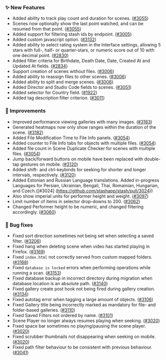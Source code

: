 ### ✨ New Features
* Added ability to track play count and duration for scenes. ([#3055](https://github.com/stashapp/stash/pull/3055))
* Scenes now optionally show the last point watched, and can be resumed from that point. ([#3055](https://github.com/stashapp/stash/pull/3055))
* Added support for filtering stash ids by endpoint. ([#3005](https://github.com/stashapp/stash/pull/3005))
* Added custom javascript option. ([#3132](https://github.com/stashapp/stash/pull/3132))
* Added ability to select rating system in the Interface settings, allowing 5 stars with full-, half- or quarter-stars, or numeric score out of 10 with one decimal point. ([#2830](https://github.com/stashapp/stash/pull/2830))
* Added filter criteria for Birthdate, Death Date, Date, Created At and Updated At fields. ([#2834](https://github.com/stashapp/stash/pull/2834))
* Support creation of scenes without files. ([#3006](https://github.com/stashapp/stash/pull/3006))
* Added ability to reassign files to other scenes. ([#3006](https://github.com/stashapp/stash/pull/3006))
* Added ability to split and merge scenes. ([#3006](https://github.com/stashapp/stash/pull/3006))
* Added Director and Studio Code fields to scenes. ([#3051](https://github.com/stashapp/stash/pull/3051))
* Added selector for Country field. ([#1922](https://github.com/stashapp/stash/pull/1922))
* Added tag description filter criterion. ([#3011](https://github.com/stashapp/stash/pull/3011))

### 🎨 Improvements
* Improved performance viewing galleries with many images. ([#3183](https://github.com/stashapp/stash/pull/3183))
* Generated heatmaps now only show ranges within the duration of the scene. ([#3182](https://github.com/stashapp/stash/pull/3182))
* Added File Modification Time to File Info panels. ([#3054](https://github.com/stashapp/stash/pull/3054))
* Added counter to File Info tabs for objects with multiple files. ([#3054](https://github.com/stashapp/stash/pull/3054))
* Added file count in Scene Duplicate Checker for scenes with multiple files. ([#3054](https://github.com/stashapp/stash/pull/3054))
* Jump back/forward buttons on mobile have been replaced with double-tap gestures on mobile. ([#3120](https://github.com/stashapp/stash/pull/3120))
* Added shift- and ctrl-keybinds for seeking for shorter and longer intervals, respectively. ([#3120](https://github.com/stashapp/stash/pull/3120))
* Added Estonian and Russian Language translations. Added in-progress Languages for Persian, Ukrainian, Bengali, Thai, Romainian, Hungarian, and Czech.([#3024] (https://github.com/stashapp/stash/pull/3024))
* Also show imperial units for performer height and weight. ([#3097](https://github.com/stashapp/stash/pull/3097))
* Limit number of items in selector drop-downs to 200. ([#3062](https://github.com/stashapp/stash/pull/3062))
* Changed Performer height to be numeric, and changed filtering accordingly. ([#3060](https://github.com/stashapp/stash/pull/3060))

### 🐛 Bug fixes
* Fixed sort direction sometimes not being set when selecting a saved filter. ([#3206](https://github.com/stashapp/stash/pull/3206))
* Fixed hang when deleting scene when video has started playing in Firefox. ([#3169](https://github.com/stashapp/stash/pull/3169))
* Fixed `index.html` not correctly served from custom mapped folders. ([#3168](https://github.com/stashapp/stash/pull/3168))
* Fixed `database is locked` errors when performing operations while running a scan. ([#3153](https://github.com/stashapp/stash/pull/3153))
* Fixed database backup in incorrect directory during migration when database location is an absolute path. ([#3140](https://github.com/stashapp/stash/pull/3140))
* Fixed gallery create post hook not being fired during gallery creation. ([#3134](https://github.com/stashapp/stash/pull/3134))
* Fixed autotag error when tagging a large amount of objects. ([#3106](https://github.com/stashapp/stash/pull/3106))
* Fixed Gallery title being incorrectly marked as mandatory for file- and folder-based galleries. ([#3110](https://github.com/stashapp/stash/pull/3110))
* Fixed Saved Filters not ordered by name. ([#3101](https://github.com/stashapp/stash/pull/3101))
* Scene Player no longer always resumes playing when seeking. ([#3020](https://github.com/stashapp/stash/pull/3020))
* Fixed space bar sometimes no playing/pausing the scene player. ([#3020](https://github.com/stashapp/stash/pull/3020))
* Fixed scrubber thumbnails not disappearing when seeking on mobile. ([#3020](https://github.com/stashapp/stash/pull/3020))
* Fixed path filter behaviour to be consistent with previous behaviour. ([#3041](https://github.com/stashapp/stash/pull/3041))
